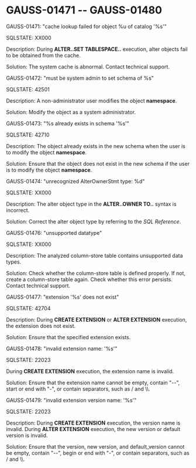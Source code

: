 # GAUSS-01471 -- GAUSS-01480<a name="EN-US_TOPIC_0302073641"></a>

GAUSS-01471: "cache lookup failed for object %u of catalog '%s'"

SQLSTATE: XX000

Description: During  **ALTER..SET TABLESPACE..**  execution, alter objects fail to be obtained from the cache.

Solution: The system cache is abnormal. Contact technical support.

GAUSS-01472: "must be system admin to set schema of %s"

SQLSTATE: 42501

Description: A non-administrator user modifies the object  **namespace**.

Solution: Modify the object as a system administrator.

GAUSS-01473: "%s already exists in schema '%s'"

SQLSTATE: 42710

Description: The object already exists in the new schema when the user is to modify the object  **namespace**.

Solution: Ensure that the object does not exist in the new schema if the user is to modify the object  **namespace**.

GAUSS-01474: "unrecognized AlterOwnerStmt type: %d"

SQLSTATE: XX000

Description: The alter object type in the  **ALTER..OWNER TO..**  syntax is incorrect.

Solution: Correct the alter object type by referring to the  _SQL Reference_.

GAUSS-01476: "unsupported datatype"

SQLSTATE: XX000

Description: The analyzed column-store table contains unsupported data types.

Solution: Check whether the column-store table is defined properly. If not, create a column-store table again. Check whether this error persists. Contact technical support.

GAUSS-01477: "extension '%s' does not exist"

SQLSTATE: 42704

Description: During  **CREATE EXTENSION**  or  **ALTER EXTENSION**  execution, the extension does not exist.

Solution: Ensure that the specified extension exists.

GAUSS-01478: "invalid extension name: '%s'"

SQLSTATE: 22023

During  **CREATE EXTENSION**  execution, the extension name is invalid.

Solution: Ensure that the extension name cannot be empty, contain "--", start or end with "-", or contain separators, such as / and \\\\.

GAUSS-01479: "invalid extension version name: '%s'"

SQLSTATE: 22023

Description: During  **CREATE EXTENSION**  execution, the version name is invalid. During  **ALTER EXTENSION**  execution, the new version or default version is invalid.

Solution: Ensure that the version, new version, and default\_version cannot be empty, contain "--", begin or end with "-", or contain separators, such as / and \\\\.

